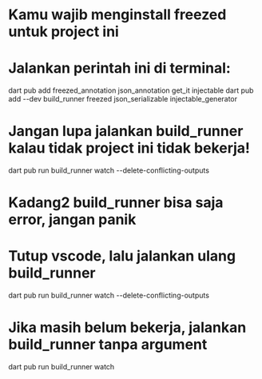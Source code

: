 # Kamu wajib menginstall freezed untuk project ini
# Jalankan perintah ini di terminal:

dart pub add freezed_annotation json_annotation get_it injectable
dart pub add --dev build_runner freezed json_serializable injectable_generator

# Jangan lupa jalankan build_runner kalau tidak project ini tidak bekerja!
dart pub run build_runner watch --delete-conflicting-outputs

# Kadang2 build_runner bisa saja error, jangan panik
# Tutup vscode, lalu jalankan ulang build_runner

dart pub run build_runner watch --delete-conflicting-outputs

# Jika masih belum bekerja, jalankan build_runner tanpa argument
dart pub run build_runner watch
